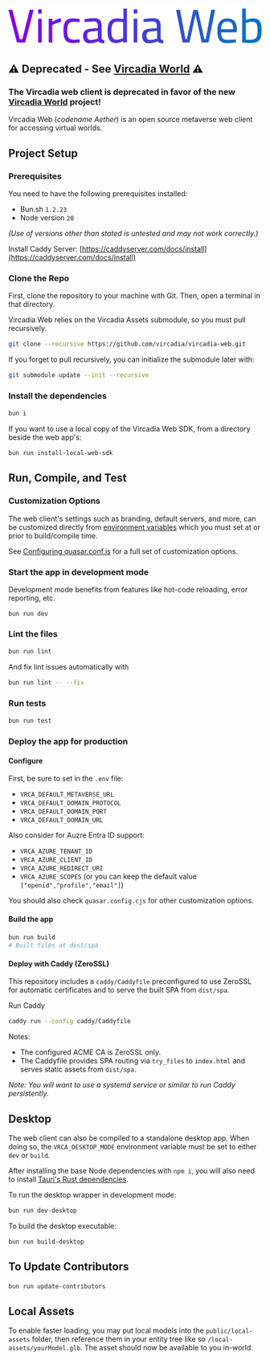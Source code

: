 # ![Vircadia Web](https://raw.githubusercontent.com/vircadia/vircadia-assets/master/images/branding/vircadia_web_text_logo.svg)

## ⚠️ Deprecated - See [Vircadia World](https://github.com/vircadia/vircadia-world) ⚠️
### The Vircadia web client is deprecated in favor of the new [Vircadia World](https://github.com/vircadia/vircadia-world) project!

Vircadia Web (*codename Aether*) is an open source metaverse web client for accessing virtual worlds.

## Project Setup

### Prerequisites

You need to have the following prerequisites installed:

* Bun.sh `1.2.23` 
* Node version `20`

*(Use of versions other than stated is untested and may not work correctly.)*

Install Caddy Server: [https://caddyserver.com/docs/install](https://caddyserver.com/docs/install)

### Clone the Repo

First, clone the repository to your machine with Git. Then, open a terminal in that directory.

Vircadia Web relies on the Vircadia Assets submodule, so you must pull recursively.

```sh
git clone --recursive https://github.com/vircadia/vircadia-web.git
```

If you forget to pull recursively, you can initialize the submodule later with:
```sh
git submodule update --init --recursive
```

### Install the dependencies

```sh
bun i
```

If you want to use a local copy of the Vircadia Web SDK, from a directory beside the web app's:
```sh
bun run install-local-web-sdk
```

## Run, Compile, and Test

### Customization Options

The web client's settings such as branding, default servers, and more, can be customized directly from [environment variables](https://github.com/vircadia/vircadia-web/blob/master/quasar.conf.js#L131) which you must set at or prior to build/compile time.

See [Configuring quasar.conf.js](https://v2.quasar.dev/quasar-cli/quasar-conf-js) for a full set of customization options.

### Start the app in development mode

Development mode benefits from features like hot-code reloading, error reporting, etc.

```
bun run dev
```

### Lint the files

```sh
bun run lint
```

And fix lint issues automatically with

```sh
bun run lint -- --fix
```

### Run tests

```sh
bun run test
```

### Deploy the app for production

#### Configure

First, be sure to set in the `.env` file:

* `VRCA_DEFAULT_METAVERSE_URL`
* `VRCA_DEFAULT_DOMAIN_PROTOCOL`
* `VRCA_DEFAULT_DOMAIN_PORT`
* `VRCA_DEFAULT_DOMAIN_URL` 

Also consider for Auzre Entra ID support:

* `VRCA_AZURE_TENANT_ID`
* `VRCA_AZURE_CLIENT_ID`
* `VRCA_AZURE_REDIRECT_URI`
* `VRCA_AZURE_SCOPES` (or you can keep the default value `["openid","profile","email"]`)

You should also check `quasar.config.cjs` for other customization options.

#### Build the app

```sh
bun run build
# Built files at dist/spa
```

#### Deploy with Caddy (ZeroSSL)

This repository includes a `caddy/Caddyfile` preconfigured to use ZeroSSL for automatic certificates and to serve the built SPA from `dist/spa`.

Run Caddy
```sh
caddy run --config caddy/Caddyfile
```

Notes:
- The configured ACME CA is ZeroSSL only.
- The Caddyfile provides SPA routing via `try_files` to `index.html` and serves static assets from `dist/spa`.

*Note: You will want to use a systemd service or similar to run Caddy persistently.*

## Desktop

The web client can also be compiled to a standalone desktop app. When doing so, the `VRCA_DESKTOP_MODE` environment variable must be set to either `dev` or `build`.

After installing the base Node dependencies with `npm i`, you will also need to install [Tauri's Rust dependencies](https://tauri.app/v1/guides/getting-started/prerequisites).

To run the desktop wrapper in development mode:
```sh
bun run dev-desktop
```

To build the desktop executable:
```sh
bun run build-desktop
```

## To Update Contributors

```sh
bun run update-contributors
```

## Local Assets

To enable faster loading, you may put local models into the `public/local-assets` folder, then reference them in your entity tree like so `/local-assets/yourModel.glb`. The asset should now be available to you in-world.
